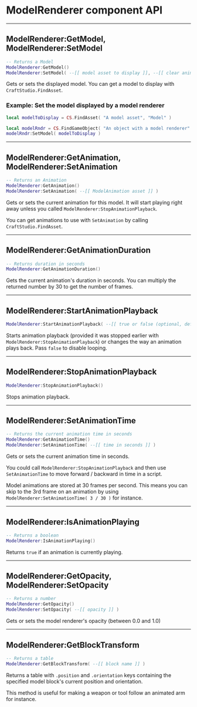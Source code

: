 # ModelRenderer component API

----
## ModelRenderer:GetModel, ModelRenderer:SetModel
```lua
-- Returns a Model
ModelRenderer:GetModel()
ModelRenderer:SetModel( --[[ model asset to display ]], --[[ clear animation (optional default=true) ]] )
```

Gets or sets the displayed model. You can get a model to display with ```CraftStudio.FindAsset```.

### Example: **Set the model displayed by a model renderer**

```lua
local modelToDisplay = CS.FindAsset( "A model asset", "Model" )

local modelRndr = CS.FindGameObject( "An object with a model renderer" ).modelRenderer
modelRndr:SetModel( modelToDisplay )
```

----
## ModelRenderer:GetAnimation, ModelRenderer:SetAnimation
```lua
-- Returns an Animation
ModelRenderer:GetAnimation()
ModelRenderer:SetAnimation( --[[ ModelAnimation asset ]] )
```

Gets or sets the current animation for this model. It will start playing right away unless you called ```ModelRenderer:StopAnimationPlayback```.

You can get animations to use with ```SetAnimation``` by calling ```CraftStudio.FindAsset```.

----
## ModelRenderer:GetAnimationDuration
```lua
-- Returns duration in seconds
ModelRenderer:GetAnimationDuration()
```

Gets the current animation's duration in seconds. You can multiply the returned number by 30 to get the number of frames.

----
## ModelRenderer:StartAnimationPlayback
```lua
ModelRenderer:StartAnimationPlayback( --[[ true or false (optional, defaults to true) ]] )
```

Starts animation playback (provided it was stopped earlier with ```ModelRenderer:StopAnimationPlayback```) or changes the way an animation plays back. Pass ```false``` to disable looping.

----
## ModelRenderer:StopAnimationPlayback
```lua
ModelRenderer:StopAnimationPlayback()
```

Stops animation playback.

----
## ModelRenderer:SetAnimationTime
```lua
-- Returns the current animation time in seconds
ModelRenderer:GetAnimationTime()
ModelRenderer:SetAnimationTime( --[[ time in seconds ]] )
```

Gets or sets the current animation time in seconds.

You could call ```ModelRenderer:StopAnimationPlayback``` and then use ``SetAnimationTime`` to move forward / backward in time in a script.

Model animations are stored at 30 frames per second. This means you can skip to the 3rd frame on an animation by using ```ModelRenderer:SetAnimationTime( 3 / 30 )``` for instance.

----
## ModelRenderer:IsAnimationPlaying
```lua
-- Returns a boolean
ModelRenderer:IsAnimationPlaying()
```

Returns ```true``` if an animation is currently playing.

----
## ModelRenderer:GetOpacity, ModelRenderer:SetOpacity
```lua
-- Returns a number
ModelRenderer:GetOpacity()
ModelRenderer:SetOpacity( --[[ opacity ]] )
```

Gets or sets the model renderer's opacity (between 0.0 and 1.0)

----
## ModelRenderer:GetBlockTransform
```lua
-- Returns a table
ModelRenderer:GetBlockTransform( --[[ block name ]] )
```

Returns a table with ```.position``` and ```.orientation``` keys containing the specified model block's current position and orientation.

This method is useful for making a weapon or tool follow an animated arm for instance.